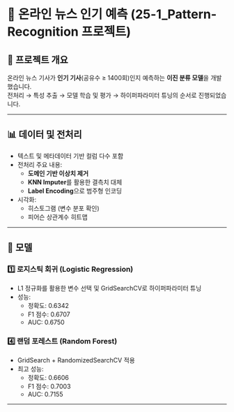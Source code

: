 # 📰 온라인 뉴스 인기 예측 (25-1_Pattern-Recognition 프로젝트)

## 📌 프로젝트 개요
온라인 뉴스 기사가 **인기 기사**(공유수 ≥ 1400회)인지 예측하는 **이진 분류 모델**을 개발했습니다.  
전처리 → 특성 추출 → 모델 학습 및 평가 → 하이퍼파라미터 튜닝의 순서로 진행되었습니다.

---

## 📊 데이터 및 전처리

- 텍스트 및 메타데이터 기반 컬럼 다수 포함
- 전처리 주요 내용:
  - **도메인 기반 이상치 제거**
  - **KNN Imputer**를 활용한 결측치 대체
  - **Label Encoding**으로 범주형 인코딩
- 시각화:
  - 히스토그램 (변수 분포 확인)
  - 피어슨 상관계수 히트맵

---

## 👥 모델

### 1️⃣ 로지스틱 회귀 (Logistic Regression)
- L1 정규화를 활용한 변수 선택 및 GridSearchCV로 하이퍼파라미터 튜닝
- 성능:
  - 정확도: 0.6342  
  - F1 점수: 0.6707  
  - AUC: 0.6750  

### 4️⃣ 랜덤 포레스트 (Random Forest)
- GridSearch + RandomizedSearchCV 적용
- 최고 성능:
  - 정확도: 0.6606  
  - F1 점수: 0.7003  
  - AUC: 0.7155  
---
